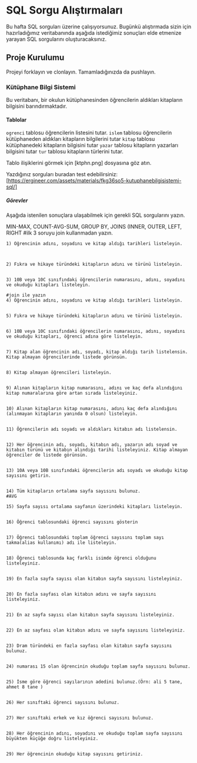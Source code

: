 # SQL Sorgu Alıştırmaları

Bu hafta SQL sorguları üzerine çalışıyorsunuz. Bugünkü alıştırmada sizin için hazırladığımız veritabanında aşağıda istediğimiz sonuçları elde etmenize yarayan SQL sorgularını oluşturacaksınız.

## Proje Kurulumu
Projeyi forklayın ve clonlayın. Tamamladığınızda da pushlayın.

### Kütüphane Bilgi Sistemi

Bu veritabanı, bir okulun kütüphanesinden öğrencilerin aldıkları kitapların bilgisini barındırmaktadır.

#### Tablolar 
`ogrenci` tablosu öğrencilerin listesini tutar.
`islem` tablosu öğrencilerin kütüphaneden aldıkları kitapların bilgilerini tutar
`kitap` tablosu kütüphanedeki kitapların bilgisini tutar
`yazar` tablosu kitapların yazarları bilgisini tutar
`tur` tablosu kitapların türlerini tutar.

Tablo ilişiklerini görmek için [ktphn.png] dosyasına göz atın.

Yazdığınız sorguları buradan test edebilirsiniz: [https://ergineer.com/assets/materials/fkg36so5-kutuphanebilgisistemi-sql/]


##### Görevler
Aşağıda istenilen sonuçlara ulaşabilmek için gerekli SQL sorgularını yazın. 


MIN-MAX, COUNT-AVG-SUM, GROUP BY, JOINS (INNER, OUTER, LEFT, RIGHT
	#ilk 3 soruyu join kullanmadan yazın.  
 
	1) Öğrencinin adını, soyadını ve kitap aldığı tarihleri listeleyin.  
	

	
	2) Fıkra ve hikaye türündeki kitapların adını ve türünü listeleyin.
	
	
	3) 10B veya 10C sınıfındaki öğrencilerin numarasını, adını, soyadını ve okuduğu kitapları listeleyin.
	
	#join ile yazın
	4) Öğrencinin adını, soyadını ve kitap aldığı tarihleri listeleyin.
	
	
	5) Fıkra ve hikaye türündeki kitapların adını ve türünü listeleyin.
	
	
	6) 10B veya 10C sınıfındaki öğrencilerin numarasını, adını, soyadını ve okuduğu kitapları, öğrenci adına göre listeleyin.
	
	
	7) Kitap alan öğrencinin adı, soyadı, kitap aldığı tarih listelensin. Kitap almayan öğrencilerinde listede görünsün.
	
	
	8) Kitap almayan öğrencileri listeleyin.
	
	
	9) Alınan kitapların kitap numarasını, adını ve kaç defa alındığını kitap numaralarına göre artan sırada listeleyiniz.
	
	
	10) Alınan kitapların kitap numarasını, adını kaç defa alındığını (alınmayan kitapların yanında 0 olsun) listeleyin.


	11) Öğrencilerin adı soyadı ve aldıkları kitabın adı listelensin.
	
	
	12) Her öğrencinin adı, soyadı, kitabın adı, yazarın adı soyad ve kitabın türünü ve kitabın alındığı tarihi listeleyiniz. Kitap almayan öğrenciler de listede görünsün.
	
	
	13) 10A veya 10B sınıfındaki öğrencilerin adı soyadı ve okuduğu kitap sayısını getirin.
	
	
	14) Tüm kitapların ortalama sayfa sayısını bulunuz.
	#AVG
	
	15) Sayfa sayısı ortalama sayfanın üzerindeki kitapları listeleyin.
	
	
	16) Öğrenci tablosundaki öğrenci sayısını gösterin
	
	
	17) Öğrenci tablosundaki toplam öğrenci sayısını toplam sayı takma(alias kullanımı) adı ile listeleyin.
	
	
	18) Öğrenci tablosunda kaç farklı isimde öğrenci olduğunu listeleyiniz.
	
	
	19) En fazla sayfa sayısı olan kitabın sayfa sayısını listeleyiniz.
	
	
	20) En fazla sayfası olan kitabın adını ve sayfa sayısını listeleyiniz.
	
	
	21) En az sayfa sayısı olan kitabın sayfa sayısını listeleyiniz.
	
	
	22) En az sayfası olan kitabın adını ve sayfa sayısını listeleyiniz.
	
	
	23) Dram türündeki en fazla sayfası olan kitabın sayfa sayısını bulunuz.
	
	
	24) numarası 15 olan öğrencinin okuduğu toplam sayfa sayısını bulunuz.
	
	
	25) İsme göre öğrenci sayılarının adedini bulunuz.(Örn: ali 5 tane, ahmet 8 tane )

	
	26) Her sınıftaki öğrenci sayısını bulunuz.
	
	
	27) Her sınıftaki erkek ve kız öğrenci sayısını bulunuz.
	
	
	28) Her öğrencinin adını, soyadını ve okuduğu toplam sayfa sayısını büyükten küçüğe doğru listeleyiniz.
	
	
	29) Her öğrencinin okuduğu kitap sayısını getiriniz.
